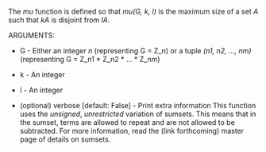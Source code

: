 The _mu_ function is defined so that _mu(G, k, l)_ is the maximum size of a set _A_ such that _kA_ is disjoint from _lA_.

ARGUMENTS:

* G - Either an integer _n_ (representing G = Z\_n) or a tuple _(n1, n2, ..., nm)_ (representing G = Z\_n1 * Z\_n2 * ... * Z\_nm)

* k - An integer

* l - An integer

* (optional) verbose \[default: False\] - Print extra information
This function uses the _unsigned_, _unrestricted_ variation of sumsets. This means that in the sumset, terms are allowed to repeat and are not allowed to be subtracted. For more information, read the (link forthcoming) master page of details on sumsets.